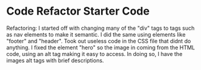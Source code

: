 # Code Refactor Starter Code
Refactoring:
    I started off with changing many of the "div" tags to tags such as nav elements to make it semantic. I did the same using elements like "footer" and "header". Took out useless code in the CSS file that didnt do anything. I fixed the element "hero" so the image in coming from the HTML code, using an alt tag making it easy to access. In doing so, I have the images alt tags with brief descriptions.